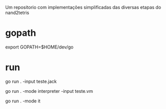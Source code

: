 
Um repositorio com implementações simplificadas das diversas etapas do nand2tetris

# gopath

export GOPATH=$HOME/dev/go

# run

go run . -input teste.jack 

go run . -mode interpreter -input teste.vm

 go run . -mode it